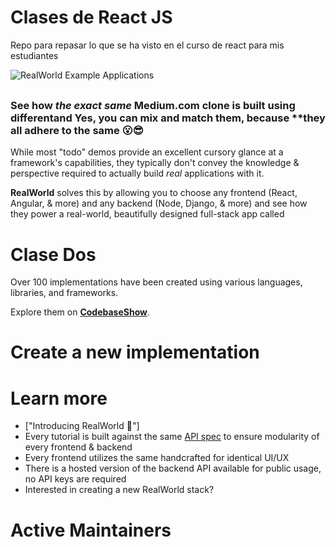 # Clases de React JS
Repo para repasar lo que se ha visto en el curso  de react para mis estudiantes 

![RealWorld Example Applications](media/realworld-dual-mode.png)

<p align="center" style="margin-top: 30px;">

</p>



### See how _the exact same_ Medium.com clone  is built using differentand Yes, you can mix and match them, because **they all adhere to the same 😮😎

While most "todo" demos provide an excellent cursory glance at a framework's capabilities, they typically don't convey the knowledge & perspective required to actually build _real_ applications with it.

**RealWorld** solves this by allowing you to choose any frontend (React, Angular, & more) and any backend (Node, Django, & more) and see how they power a real-world, beautifully designed full-stack app called


# Clase Dos

Over 100 implementations have been created using various languages, libraries, and frameworks.

Explore them on [**CodebaseShow**](https://codebase.show/projects/realworld).

# Create a new implementation




# Learn more

- ["Introducing RealWorld 🙌"]
- Every tutorial is built against the same [API spec](api/) to ensure modularity of every frontend & backend
- Every frontend utilizes the same handcrafted for identical UI/UX
- There is a hosted version of the backend API available for public usage, no API keys are required
- Interested in creating a new RealWorld stack? 

# Active Maintainers

